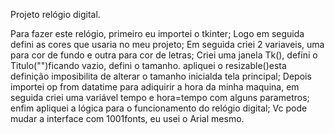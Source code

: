 Projeto relógio digital.

Para fazer este relógio, primeiro eu importei o tkinter;
Logo em seguida defini as cores que usaria no meu projeto;
Em seguida criei 2 variaveis, uma para cor de fundo e outra para cor de letras;
Criei uma janela Tk(), defini o Titulo("")ficando vazio, defini o tamanho.
apliquei o resizable()esta definição imposibilita de alterar o tamanho inicialda tela principal;
Depois importei op from datatime para adiquirir a hora da minha maquina, em seguida criei uma variável tempo e hora=tempo com alguns parametros;
enfim apliquei a lógica para o funcionamento do relógio digital;
Vc pode mudar a interface com 1001fonts, eu usei o Arial mesmo.
